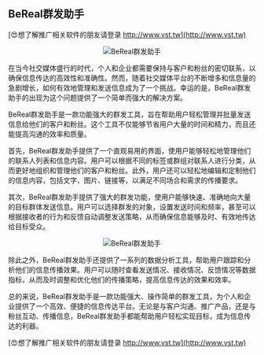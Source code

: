 ## **BeReal群发助手**

[😍想了解推广相关软件的朋友请登录 http://www.vst.tw](http://www.vst.tw)

 <center><img src="https://vst.tw/MP4/tuiguang/png/8.png" alt="BeReal群发助手"></center>

在当今社交媒体盛行的时代，个人和企业都需要保持与客户和粉丝的密切联系，以确保信息传达的高效性和准确性。然而，随着社交媒体平台的不断增多和信息量的急剧增长，如何有效地管理和发送信息成为了一个挑战。幸运的是，BeReal群发助手的出现为这个问题提供了一个简单而强大的解决方案。

BeReal群发助手是一款功能强大的群发工具，旨在帮助用户轻松管理并批量发送信息给他们的客户和粉丝。这个工具不仅能够节省用户大量的时间和精力，而且还能提高沟通的效率和质量。

首先，BeReal群发助手提供了一个直观易用的界面，使用户能够轻松地管理他们的联系人列表和信息内容。用户可以根据不同的标签或群组对联系人进行分类，从而更好地组织和管理他们的客户和粉丝。此外，用户还可以轻松地编辑和定制他们的信息内容，包括文字、图片、链接等，以满足不同场合和需求的传播要求。

其次，BeReal群发助手提供了强大的群发功能，使用户能够快速、准确地向大量的目标群体发送信息。用户可以选择群发的对象，设置发送时间和频率，甚至可以根据接收者的行为和反馈自动调整发送策略，从而确保信息能够及时、有效地传达给目标受众。

 <center><img src="https://vst.tw/MP4/tuiguang/png/4.png" alt="BeReal群发助手"></center>

除此之外，BeReal群发助手还提供了一系列的数据分析工具，帮助用户跟踪和分析他们的信息传播效果。用户可以随时查看发送情况、接收情况、反馈情况等数据指标，从而及时调整和优化他们的传播策略，提高信息传达的效果和效率。

总的来说，BeReal群发助手是一款功能强大、操作简单的群发工具，为个人和企业提供了一个高效、便捷的信息传达平台。无论是与客户沟通、推广产品，还是与粉丝互动、传播信息，BeReal群发助手都能帮助用户轻松实现目标，成为信息传达的利器。

[😍想了解推广相关软件的朋友请登录 http://www.vst.tw](http://www.vst.tw)



